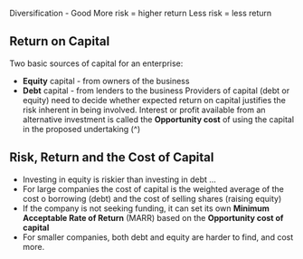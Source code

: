 Diversification - Good
More risk = higher return 
Less risk = less return
## Return on Capital
Two basic sources of capital for an enterprise:
- **Equity** capital - from owners of the business
- **Debt** capital - from lenders to the business
Providers of capital (debt or equity) need to decide whether expected return on capital justifies the risk inherent in being involved.
Interest or profit available from an alternative investment is called the **Opportunity cost** of using the capital in the proposed undertaking (^)

## Risk, Return and the Cost of Capital
- Investing in equity is riskier than investing in debt ...
- For large companies the cost of capital is the weighted average of the cost o borrowing (debt) and the cost of selling shares (raising equity)
- If the company is not seeking funding, it can set its own **Minimum Acceptable Rate of Return** (MARR) based on the **Opportunity cost of capital**
- For smaller companies, both debt and equity are harder to find, and cost more.